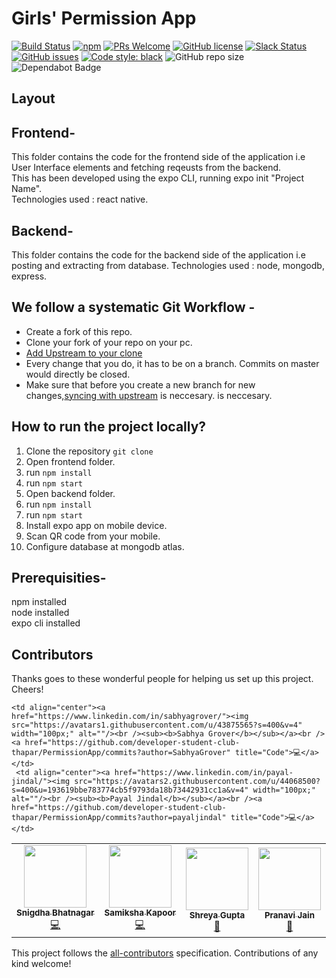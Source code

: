 
# **Girls' Permission App**

[![Build Status](https://img.shields.io/travis/npm/npm/latest.svg?style=flat-square)](https://travis-ci.org/npm/npm) [![npm](https://img.shields.io/npm/v/npm.svg?style=flat-square)](https://www.npmjs.com/package/npm) [![PRs Welcome](https://img.shields.io/badge/PRs-welcome-brightgreen.svg?style=flat-square)](http://makeapullrequest.com) [![GitHub license](https://img.shields.io/badge/license-MIT-blue.svg?style=flat-square)](https://github.com/your/your-project/blob/master/LICENSE) [![Slack Status](https://img.shields.io/badge/slack-chat-purple.svg?logo=slack)](https://dscthapar-gspatiala.slack.com/join/shared_invite/enQtNzU2MzA2MjcxNzkyLTkwNDRiNWMzYjUzYjNjYjM0M2JhMDgwOTI3MGQwYWU1NzNlNGMxZGVhNzk0MGZiYTI5YzgwZDhiMTk1MjE4M2M) [![GitHub issues](https://img.shields.io/github/issues/developer-student-club-thapar/officialWebsite?logo=github)](https://github.com/developer-student-club-thapar/PermissionApp/issues)
[![Code style: black](https://img.shields.io/badge/code%20style-black-000000.svg)](https://github.com/psf/black)
![GitHub repo size](https://img.shields.io/github/repo-size/developer-student-club-thapar/officialWebsite)
<a> <img src="https://badgen.net/dependabot/thepracticaldev/dev.to?icon=dependabot" alt="Dependabot Badge"></a>

## **Layout**
## Frontend- 
This folder contains the code for the frontend side of the application i.e User Interface elements and fetching reqeusts from the backend.   
This has been developed using the expo CLI, running expo init "Project Name".     
Technologies used : react native.

## Backend- 
This folder contains the code for the backend side of the application  i.e posting and extracting from database.   Technologies used : node, mongodb, express.

## We follow a systematic Git Workflow -

- Create a fork of this repo.
- Clone your fork of your repo on your pc.
- [Add Upstream to your clone](https://help.github.com/en/github/collaborating-with-issues-and-pull-requests/configuring-a-remote-for-a-fork)
- Every change that you do, it has to be on a branch. Commits on master would directly be closed.
- Make sure that before you create a new branch for new changes,[syncing with upstream](https://help.github.com/en/github/collaborating-with-issues-and-pull-requests/syncing-a-fork) is neccesary. is neccesary.

## How to run the project locally?
1. Clone the repository
``` git clone ```
1. Open frontend folder.
2. run ``` npm install ```
3. run ``` npm start ```
4. Open backend folder.
5. run ``` npm install ```
6. run ``` npm start ```
7. Install expo app on mobile device.
8. Scan QR code from your mobile.
9. Configure database at mongodb atlas.

## Prerequisities-
npm installed   
node installed     
expo cli installed

## Contributors

Thanks goes to these wonderful people for helping us set up this project. Cheers!
<!-- ALL-CONTRIBUTORS-LIST:START - Do not remove or modify this section -->
<!-- prettier-ignore-start -->
<!-- markdownlint-disable -->
<table>
  <tr>
    <td align="center"><a href="https://www.linkedin.com/in/snigdha-bhatnagar-4ba860159/"><img src="https://avatars3.githubusercontent.com/u/35984472?s=400&u=7737dbff4ba1f55104a2b55abe75322098922477&v=4" width="100px;" alt=""/><br /><sub><b>Snigdha Bhatnagar</b></sub></a><br /><a href="https://github.com/developer-student-club-thapar/PermissionApp/commits?author=Snigdhabhatnagar" title="Code">💻</a></td>
    <td align="center"><a href="https://www.linkedin.com/in/samiksha-kapoor/"><img src="https://avatars2.githubusercontent.com/u/36279135?s=400&u=3e8aa768cf9aa7fe50a91b56b4494c722eb7536b&v=4" width="100px;" alt=""/><br /><sub><b>Samiksha Kapoor</b></sub></a><br /><a href="https://github.com/developer-student-club-thapar/PermissionApp/commits?author=samii9914" title="Code">💻</a></td>
    <td align="center"><a href="https://www.linkedin.com/in/shreyagupta30/"><img src="https://avatars1.githubusercontent.com/u/33135343?s=460&u=bf621f5d1c5e1982dee27e3c8b4469869ed1a1ba&v=4" width="100px;" alt=""/><br /><sub><b>Shreya Gupta</b></sub></a><br /><a href="https://github.com/developer-student-club-thapar/PermissionApp/commits?author=shreyagupta30" title="Maintenance">🚧</a></td>
    <td align="center"><a href="https://www.linkedin.com/in/pranavi-jain-956402174/"><img src="https://avatars0.githubusercontent.com/u/32540324?s=400&u=2c89ff103487eb9d57b134c15e96d2c8995d9526&v=4" width="100px;" alt=""/><br /><sub><b>Pranavi Jain</b></sub></a><br /><a href="#maintaince-pranavi-jain" title="Maintenance">🚧</a></td>
    
    <td align="center"><a href="https://www.linkedin.com/in/sabhyagrover/"><img src="https://avatars1.githubusercontent.com/u/43875565?s=400&v=4" width="100px;" alt=""/><br /><sub><b>Sabhya Grover</b></sub></a><br /><a href="https://github.com/developer-student-club-thapar/PermissionApp/commits?author=SabhyaGrover" title="Code">💻</a></td>
     <td align="center"><a href="https://www.linkedin.com/in/payal-jindal/"><img src="https://avatars2.githubusercontent.com/u/44068500?s=400&u=193619bbe783774cb5f9793da18b73442931cc1a&v=4" width="100px;" alt=""/><br /><sub><b>Payal Jindal</b></sub></a><br /><a href="https://github.com/developer-student-club-thapar/PermissionApp/commits?author=payaljindal" title="Code">💻</a></td>
  </tr>
</table>

<!-- markdownlint-enable -->
<!-- prettier-ignore-end -->
<!-- ALL-CONTRIBUTORS-LIST:END -->

This project follows the [all-contributors](https://github.com/all-contributors/all-contributors) specification. Contributions of any kind welcome!


